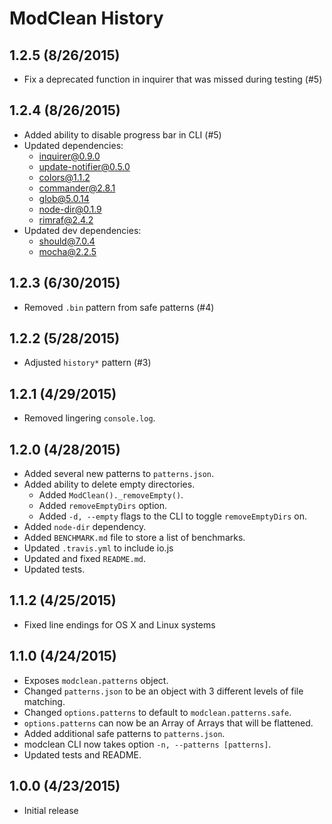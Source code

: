 # ModClean History

## 1.2.5 (8/26/2015)
* Fix a deprecated function in inquirer that was missed during testing (#5)

## 1.2.4 (8/26/2015)
* Added ability to disable progress bar in CLI (#5)
* Updated dependencies:
    * inquirer@0.9.0
    * update-notifier@0.5.0
    * colors@1.1.2
    * commander@2.8.1
    * glob@5.0.14
    * node-dir@0.1.9
    * rimraf@2.4.2
* Updated dev dependencies:
    * should@7.0.4
    * mocha@2.2.5

## 1.2.3 (6/30/2015)
* Removed `.bin` pattern from safe patterns (#4)

## 1.2.2 (5/28/2015)
* Adjusted `history*` pattern (#3)

## 1.2.1 (4/29/2015)
* Removed lingering `console.log`.

## 1.2.0 (4/28/2015)
* Added several new patterns to `patterns.json`.
* Added ability to delete empty directories.
    * Added `ModClean()._removeEmpty()`.
    * Added `removeEmptyDirs` option.
    * Added `-d, --empty` flags to the CLI to toggle `removeEmptyDirs` on.
* Added `node-dir` dependency.
* Added `BENCHMARK.md` file to store a list of benchmarks.
* Updated `.travis.yml` to include io.js
* Updated and fixed `README.md`.
* Updated tests.

## 1.1.2 (4/25/2015)
* Fixed line endings for OS X and Linux systems

## 1.1.0 (4/24/2015)
* Exposes `modclean.patterns` object.
* Changed `patterns.json` to be an object with 3 different levels of file matching.
* Changed `options.patterns` to default to `modclean.patterns.safe`.
* `options.patterns` can now be an Array of Arrays that will be flattened.
* Added additional safe patterns to `patterns.json`.
* modclean CLI now takes option `-n, --patterns [patterns]`.
* Updated tests and README.

## 1.0.0 (4/23/2015)
* Initial release
